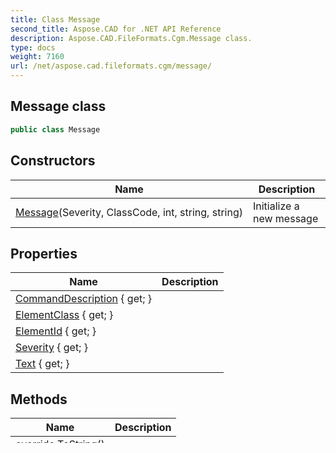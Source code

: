 ```yaml
---
title: Class Message
second_title: Aspose.CAD for .NET API Reference
description: Aspose.CAD.FileFormats.Cgm.Message class. 
type: docs
weight: 7160
url: /net/aspose.cad.fileformats.cgm/message/
---
```

## Message class

```csharp
public class Message
```

## Constructors

| Name | Description |
| --- | --- |
| [Message](message/)(Severity, ClassCode, int, string, string) | Initialize a new message |

## Properties

| Name | Description |
| --- | --- |
| [CommandDescription](../../aspose.cad.fileformats.cgm/message/commanddescription/) { get; } |  |
| [ElementClass](../../aspose.cad.fileformats.cgm/message/elementclass/) { get; } |  |
| [ElementId](../../aspose.cad.fileformats.cgm/message/elementid/) { get; } |  |
| [Severity](../../aspose.cad.fileformats.cgm/message/severity/) { get; } |  |
| [Text](../../aspose.cad.fileformats.cgm/message/text/) { get; } |  |

## Methods

| Name | Description |
| --- | --- |
| override [ToString](../../aspose.cad.fileformats.cgm/message/tostring/)() |  |

### See Also

* namespace [Aspose.CAD.FileFormats.Cgm](../../aspose.cad.fileformats.cgm/)
* assembly [Aspose.CAD](../../)


